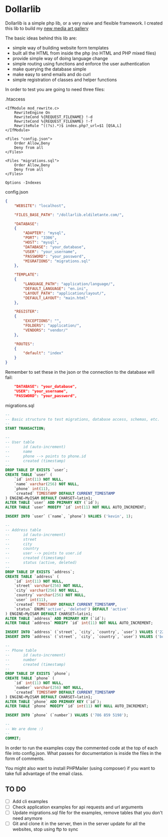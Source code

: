 # Dollarlib

Dollarlib is a simple php lib, or a very naive and flexible framework.
I created this lib to build my [new media art gallery](https://eldiletante.com/)

The basic ideas behind this lib are:

- simple way of building website form templates
- built all the HTML from inside the php (no HTML and PHP mixed files)
- provide simple way of doing language change
- simple routing using functions and enforce the user authentication
- make querying the database simple
- make easy to send emails and do curl
- simple registration of classes and helper functions

In order to test you are going to need three files:

.htaccess

```Text
<IfModule mod_rewrite.c>
    RewriteEngine On
    RewriteCond %{REQUEST_FILENAME} !-d
    RewriteCond %{REQUEST_FILENAME} !-f
    RewriteRule ^((?s).*)$ index.php?_url=$1 [QSA,L]
</IfModule>

<Files "config.json">
    Order Allow,Deny
    Deny from all
</Files>

<Files "migrations.sql">
    Order Allow,Deny
    Deny from all
</Files>

Options -Indexes
```

config.json

```JSON
{
    "WEBSITE": "localhost",

    "FILES_BASE_PATH": "/dollarlib.eldiletante.com/",

    "DATABASE": 
    {
        "ADAPTER": "mysql",
        "PORT": "3306",
        "HOST": "mysql",
        "DATABASE": "your_database",
        "USER": "your_username",
        "PASSWORD": "your_password",
        "MIGRATIONS": "migrations.sql"
    },

    "TEMPLATE": 
    {
        "LANGUAGE_PATH": "application/language/",
        "DEFAULT_LANGUAGE": "en.ini",
        "LAYOUT_PATH": "application/layout/",
        "DEFAULT_LAYOUT": "main.html"
    },

    "REGISTER":
    {
        "EXCEPTIONS": "",
        "FOLDERS": "application/",
        "VENDORS": "vendor/"
    },

    "ROUTES":
    {
        "default": "index"
    }
}
```

Remember to set these in the json or the connection to the database will fail:

```JSON
    "DATABASE": "your_database",
    "USER": "your_username",
    "PASSWORD": "your_password",
```

migrations.sql

```SQL
--
-- Basic structure to test migrations, database access, schemas, etc.
-- 
START TRANSACTION;

--
-- User table
--      id (auto-increment)
--      name
--      phone --> points to phone.id
--      created (timestamp)
--
DROP TABLE IF EXISTS `user`;
CREATE TABLE `user` (
    `id` int(11) NOT NULL,
    `name` varchar(256) NOT NULL,
    `phone` int(11),
    `created` TIMESTAMP DEFAULT CURRENT_TIMESTAMP
) ENGINE=MyISAM DEFAULT CHARSET=latin1;
ALTER TABLE `user` ADD PRIMARY KEY (`id`);
ALTER TABLE `user` MODIFY `id` int(11) NOT NULL AUTO_INCREMENT;

INSERT INTO `user` (`name`, `phone`) VALUES ('kevin', 1);

--
-- Address table
--      id (auto-increment)
--      street
--      city
--      country
--      user --> points to user.id
--      created (timestamp)
--      status (active, deleted)
--
DROP TABLE IF EXISTS `address`;
CREATE TABLE `address` (
    `id` int(11) NOT NULL,
    `street` varchar(256) NOT NULL,
    `city` varchar(256) NOT NULL,
    `country` varchar(256) NOT NULL,
    `user` int(11),
    `created` TIMESTAMP DEFAULT CURRENT_TIMESTAMP,
    `status` ENUM('active', 'deleted') DEFAULT 'active'
) ENGINE=MyISAM DEFAULT CHARSET=latin1;
ALTER TABLE `address` ADD PRIMARY KEY (`id`);
ALTER TABLE `address` MODIFY `id` int(11) NOT NULL AUTO_INCREMENT;

INSERT INTO `address` (`street`, `city`, `country`, `user`) VALUES ('2280 sw', 'miami', 'USA', 1);
INSERT INTO `address` (`street`, `city`, `country`, `user`) VALUES ('boltana 26', 'Madrid', 'Spain', 1);

--
-- Phone table
--      id (auto-increment)
--      number
--      created (timestamp)
--
DROP TABLE IF EXISTS `phone`;
CREATE TABLE `phone` (
    `id` int(11) NOT NULL,
    `number` varchar(256) NOT NULL,
    `created` TIMESTAMP DEFAULT CURRENT_TIMESTAMP
) ENGINE=MyISAM DEFAULT CHARSET=latin1;
ALTER TABLE `phone` ADD PRIMARY KEY (`id`);
ALTER TABLE `phone` MODIFY `id` int(11) NOT NULL AUTO_INCREMENT;

INSERT INTO `phone` (`number`) VALUES ('786 859 5198');

--
-- We are done :)
--
COMMIT;
```

In order to run the examples copy the commented code at the top of each file into config.json.
What passes for documentation is inside the files in the form of comments.

You might also want to install PHPMailer (using composer) if you want to take full advantage of the email class.

## TO DO

- [ ] Add cli examples
- [ ] Check application examples for api requests and url arguments
- [ ] Update migrations.sql file for the examples, remove tables that you don't need anymore
- [ ] Git and clone it in the server, then in the server update for all the websites, stop using ftp to sync